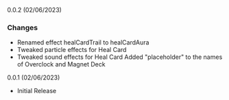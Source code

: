 0.0.2 (02/06/2023)
### Changes
- Renamed effect healCardTrail to healCardAura
- Tweaked particle effects for Heal Card
- Tweaked sound effects for Heal Card
Added "placeholder" to the names of Overclock and Magnet Deck


0.0.1 (02/06/2023)
- Initial Release